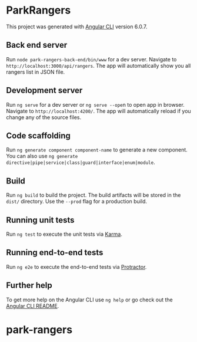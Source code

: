 # ParkRangers

This project was generated with [Angular CLI](https://github.com/angular/angular-cli) version 6.0.7.

## Back end server
Run `node park-rangers-back-end/bin/www` for a dev server. Navigate to `http://localhost:3000/api/rangers`. The app will automatically show you all rangers list in JSON file.


## Development server

Run `ng serve` for a dev server or `ng serve --ope`n to open app in browser. Navigate to `http://localhost:4200/`. The app will automatically reload if you change any of the source files.

## Code scaffolding

Run `ng generate component component-name` to generate a new component. You can also use `ng generate directive|pipe|service|class|guard|interface|enum|module`.

## Build

Run `ng build` to build the project. The build artifacts will be stored in the `dist/` directory. Use the `--prod` flag for a production build.

## Running unit tests

Run `ng test` to execute the unit tests via [Karma](https://karma-runner.github.io).

## Running end-to-end tests

Run `ng e2e` to execute the end-to-end tests via [Protractor](http://www.protractortest.org/).

## Further help

To get more help on the Angular CLI use `ng help` or go check out the [Angular CLI README](https://github.com/angular/angular-cli/blob/master/README.md).
# park-rangers


